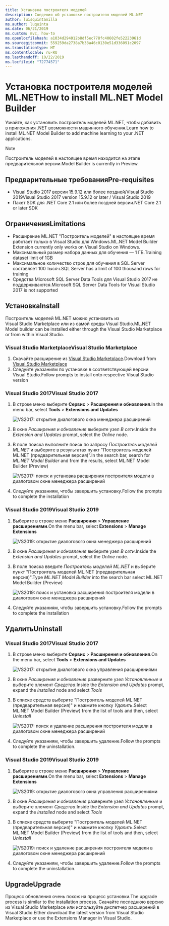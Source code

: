 ```yaml
---
title: Установка построителя моделей
description: Сведения об установке построителя моделей ML.NET
author: luisquintanilla
ms.author: luquinta
ms.date: 06/21/2019
ms.custom: mvc, how-to
ms.openlocfilehash: a1034d294012b8df5ec778fc40602fe52223961d
ms.sourcegitcommit: 559259da2738a7b33a46c0130e51d336091c2097
ms.translationtype: HT
ms.contentlocale: ru-RU
ms.lasthandoff: 10/22/2019
ms.locfileid: "72774571"
---
```

# <a name="how-to-install-mlnet-model-builder"></a><span data-ttu-id="3e4fc-103">Установка построителя моделей ML.NET</span><span class="sxs-lookup"><span data-stu-id="3e4fc-103">How to install ML.NET Model Builder</span></span>

<span data-ttu-id="3e4fc-104">Узнайте, как установить построитель моделей ML.NET, чтобы добавить в приложения .NET возможности машинного обучения.</span><span class="sxs-lookup"><span data-stu-id="3e4fc-104">Learn how to install ML.NET Model Builder to add machine learning to your .NET applications.</span></span>

> [!NOTE]
> <span data-ttu-id="3e4fc-105">Построитель моделей в настоящее время находится на этапе предварительной версии.</span><span class="sxs-lookup"><span data-stu-id="3e4fc-105">Model Builder is currently in Preview.</span></span>

## <a name="pre-requisites"></a><span data-ttu-id="3e4fc-106">Предварительные требования</span><span class="sxs-lookup"><span data-stu-id="3e4fc-106">Pre-requisites</span></span>

- <span data-ttu-id="3e4fc-107">Visual Studio 2017 версии 15.9.12 или более поздней/Visual Studio 2019</span><span class="sxs-lookup"><span data-stu-id="3e4fc-107">Visual Studio 2017 version 15.9.12 or later / Visual Studio 2019</span></span>
- <span data-ttu-id="3e4fc-108">Пакет SDK для .NET Core 2.1 или более поздней версии</span><span class="sxs-lookup"><span data-stu-id="3e4fc-108">.NET Core 2.1 or later SDK</span></span>

## <a name="limitations"></a><span data-ttu-id="3e4fc-109">Ограничения</span><span class="sxs-lookup"><span data-stu-id="3e4fc-109">Limitations</span></span>

- <span data-ttu-id="3e4fc-110">Расширение ML.NET "Построитель моделей" в настоящее время работает только в Visual Studio для Windows.</span><span class="sxs-lookup"><span data-stu-id="3e4fc-110">ML.NET Model Builder Extension currently only works on Visual Studio on Windows.</span></span>
- <span data-ttu-id="3e4fc-111">Максимальный размер набора данных для обучения — 1 ГБ.</span><span class="sxs-lookup"><span data-stu-id="3e4fc-111">Training dataset limit of 1GB</span></span>
- <span data-ttu-id="3e4fc-112">Максимальное количество строк для обучения в SQL Server составляет 100 тысяч.</span><span class="sxs-lookup"><span data-stu-id="3e4fc-112">SQL Server has a limit of 100 thousand rows for training</span></span>
- <span data-ttu-id="3e4fc-113">Средства Microsoft SQL Server Data Tools для Visual Studio 2017 не поддерживаются.</span><span class="sxs-lookup"><span data-stu-id="3e4fc-113">Microsoft SQL Server Data Tools for Visual Studio 2017 is not supported</span></span>

## <a name="install"></a><span data-ttu-id="3e4fc-114">Установка</span><span class="sxs-lookup"><span data-stu-id="3e4fc-114">Install</span></span>

<span data-ttu-id="3e4fc-115">Построитель моделей ML.NET можно установить из Visual Studio Marketplace или из самой среды Visual Studio.</span><span class="sxs-lookup"><span data-stu-id="3e4fc-115">ML.NET Model builder can be installed either through the Visual Studio Marketplace or from within Visual Studio.</span></span>

### <a name="visual-studio-marketplace"></a><span data-ttu-id="3e4fc-116">Visual Studio Marketplace</span><span class="sxs-lookup"><span data-stu-id="3e4fc-116">Visual Studio Marketplace</span></span>

1. <span data-ttu-id="3e4fc-117">Скачайте расширение из [Visual Studio Marketplace](https://marketplace.visualstudio.com/items?itemName=MLNET.07).</span><span class="sxs-lookup"><span data-stu-id="3e4fc-117">Download from [Visual Studio Marketplace](https://marketplace.visualstudio.com/items?itemName=MLNET.07)</span></span>
1. <span data-ttu-id="3e4fc-118">Следуйте указаниям по установке в соответствующей версии Visual Studio.</span><span class="sxs-lookup"><span data-stu-id="3e4fc-118">Follow prompts to install onto respective Visual Studio version</span></span>

### <a name="visual-studio-2017"></a><span data-ttu-id="3e4fc-119">Visual Studio 2017</span><span class="sxs-lookup"><span data-stu-id="3e4fc-119">Visual Studio 2017</span></span>

1. <span data-ttu-id="3e4fc-120">В строке меню выберите **Сервис** > **Расширения и обновления**.</span><span class="sxs-lookup"><span data-stu-id="3e4fc-120">In the menu bar, select **Tools** > **Extensions and Updates**</span></span>

    ![VS2017: открытие диалогового окна менеджера расширений](./media/install-model-builder/vs2017-open-extensions-manager.png)

1. <span data-ttu-id="3e4fc-122">В окне *Расширения и обновления* выберите узел *В сети*.</span><span class="sxs-lookup"><span data-stu-id="3e4fc-122">Inside the *Extension and Updates* prompt, select the *Online* node.</span></span>
1. <span data-ttu-id="3e4fc-123">В поле поиска выполните поиск по запросу *Построитель моделей ML.NET* и выберите в результатах пункт "Построитель моделей ML.NET (предварительная версия)".</span><span class="sxs-lookup"><span data-stu-id="3e4fc-123">In the search bar, search for *ML.NET Model Builder* and from the results, select ML.NET Model Builder (Preview)</span></span>

    ![VS2017: поиск и установка расширения построителя модели в диалоговом окне менеджера расширений](./media/install-model-builder/vs2017-install-model-builder.png)

1. <span data-ttu-id="3e4fc-125">Следуйте указаниям, чтобы завершить установку.</span><span class="sxs-lookup"><span data-stu-id="3e4fc-125">Follow the prompts to complete the installation</span></span>

### <a name="visual-studio-2019"></a><span data-ttu-id="3e4fc-126">Visual Studio 2019</span><span class="sxs-lookup"><span data-stu-id="3e4fc-126">Visual Studio 2019</span></span>

1. <span data-ttu-id="3e4fc-127">Выберите в строке меню **Расширения** > **Управление расширениями**.</span><span class="sxs-lookup"><span data-stu-id="3e4fc-127">On the menu bar, select **Extensions** > **Manage Extensions**</span></span>

    ![VS2019: открытие диалогового окна менеджера расширений](./media/install-model-builder/vs2019-open-extensions-manager.png)

1. <span data-ttu-id="3e4fc-129">В окне *Расширения и обновления* выберите узел *В сети*.</span><span class="sxs-lookup"><span data-stu-id="3e4fc-129">Inside the *Extension and Updates* prompt, select the *Online* node.</span></span>
1. <span data-ttu-id="3e4fc-130">В поле поиска введите *Построитель моделей ML.NET* и выберите пункт "Построитель моделей ML.NET (предварительная версия)".</span><span class="sxs-lookup"><span data-stu-id="3e4fc-130">Type *ML.NET Model Builder* into the search bar select ML.NET Model Builder (Preview)</span></span>

    ![VS2019: поиск и установка расширения построителя модели в диалоговом окне менеджера расширений](./media/install-model-builder/vs2019-install-model-builder.png)

1. <span data-ttu-id="3e4fc-132">Следуйте указаниям, чтобы завершить установку.</span><span class="sxs-lookup"><span data-stu-id="3e4fc-132">Follow the prompts to complete the installation</span></span>

## <a name="uninstall"></a><span data-ttu-id="3e4fc-133">Удалить</span><span class="sxs-lookup"><span data-stu-id="3e4fc-133">Uninstall</span></span>

### <a name="visual-studio-2017"></a><span data-ttu-id="3e4fc-134">Visual Studio 2017</span><span class="sxs-lookup"><span data-stu-id="3e4fc-134">Visual Studio 2017</span></span>

1. <span data-ttu-id="3e4fc-135">В строке меню выберите **Сервис** > **Расширения и обновления**.</span><span class="sxs-lookup"><span data-stu-id="3e4fc-135">On the menu bar, select **Tools** > **Extensions and Updates**</span></span>

    ![VS2017: открытие диалогового окна управления расширениями](./media/install-model-builder/vs2017-open-extensions-manager.png)

1. <span data-ttu-id="3e4fc-137">В окне *Расширения и обновления* разверните узел *Установленные* и выберите элемент *Средства*.</span><span class="sxs-lookup"><span data-stu-id="3e4fc-137">Inside the *Extension and Updates* prompt, expand the *Installed* node and select *Tools*</span></span>
1. <span data-ttu-id="3e4fc-138">В списке средств выберите "Построитель моделей ML.NET (предварительная версия)" и нажмите кнопку *Удалить*.</span><span class="sxs-lookup"><span data-stu-id="3e4fc-138">Select ML.NET Model Builder (Preview) from the list of tools and then, select *Uninstall*</span></span>

    ![VS2017: поиск и удаление расширения построителя модели в диалоговом окне менеджера расширений](./media/install-model-builder/vs2017-uninstall-model-builder.png)

1. <span data-ttu-id="3e4fc-140">Следуйте указаниям, чтобы завершить удаление.</span><span class="sxs-lookup"><span data-stu-id="3e4fc-140">Follow the prompts to complete the uninstallation.</span></span>

### <a name="visual-studio-2019"></a><span data-ttu-id="3e4fc-141">Visual Studio 2019</span><span class="sxs-lookup"><span data-stu-id="3e4fc-141">Visual Studio 2019</span></span>

1. <span data-ttu-id="3e4fc-142">Выберите в строке меню **Расширения** > **Управление расширениями**.</span><span class="sxs-lookup"><span data-stu-id="3e4fc-142">On the menu bar, select **Extensions** > **Manage Extensions**</span></span>

    ![VS2019: открытие диалогового окна управления расширениями](./media/install-model-builder/vs2019-open-extensions-manager.png)

1. <span data-ttu-id="3e4fc-144">В окне *Расширения и обновления* разверните узел *Установленные* и выберите элемент *Средства*.</span><span class="sxs-lookup"><span data-stu-id="3e4fc-144">Inside the *Extension and Updates* prompt, expand the *Installed* node and select *Tools*</span></span>
1. <span data-ttu-id="3e4fc-145">В списке средств выберите "Построитель моделей ML.NET (предварительная версия)" и нажмите кнопку *Удалить*.</span><span class="sxs-lookup"><span data-stu-id="3e4fc-145">Select ML.NET Model Builder (Preview) from the list of tools and then, select *Uninstall*</span></span>

    ![VS2019: поиск и удаление расширения построителя модели в диалоговом окне менеджера расширений](./media/install-model-builder/vs2019-uninstall-model-builder.png)

1. <span data-ttu-id="3e4fc-147">Следуйте указаниям, чтобы завершить удаление.</span><span class="sxs-lookup"><span data-stu-id="3e4fc-147">Follow the prompts to complete the uninstallation.</span></span>

## <a name="upgrade"></a><span data-ttu-id="3e4fc-148">Upgrade</span><span class="sxs-lookup"><span data-stu-id="3e4fc-148">Upgrade</span></span>

<span data-ttu-id="3e4fc-149">Процесс обновления очень похож на процесс установки.</span><span class="sxs-lookup"><span data-stu-id="3e4fc-149">The upgrade process is similar to the installation process.</span></span> <span data-ttu-id="3e4fc-150">Скачайте последнюю версию из Visual Studio Marketplace или используйте диспетчер расширений в Visual Studio.</span><span class="sxs-lookup"><span data-stu-id="3e4fc-150">Either download the latest version from Visual Studio Marketplace or use the Extensions Manager in Visual Studio.</span></span>
